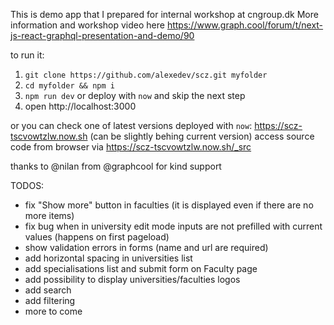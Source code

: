This is demo app that I prepared for internal workshop at cngroup.dk
More information and workshop video here https://www.graph.cool/forum/t/next-js-react-graphql-presentation-and-demo/90

to run it:

1. `git clone https://github.com/alexedev/scz.git myfolder`
2. `cd myfolder && npm i`
3. `npm run dev` or deploy with `now` and skip the next step 
4. open http://localhost:3000 

or you can check one of latest versions deployed with `now`: https://scz-tscvowtzlw.now.sh (can be slightly behing current version)
access source code from browser via https://scz-tscvowtzlw.now.sh/_src

thanks to @nilan from  @graphcool for kind support

TODOS:
- fix "Show more" button in faculties (it is displayed even if there are no more items)
- fix bug when in university edit mode inputs are not prefilled with current values (happens on first pageload)
- show validation errors in forms (name and url are required)
- add horizontal spacing in universities list
- add specialisations list and submit form on Faculty page
- add possibility to display universities/faculties logos
- add search
- add filtering
- more to come

